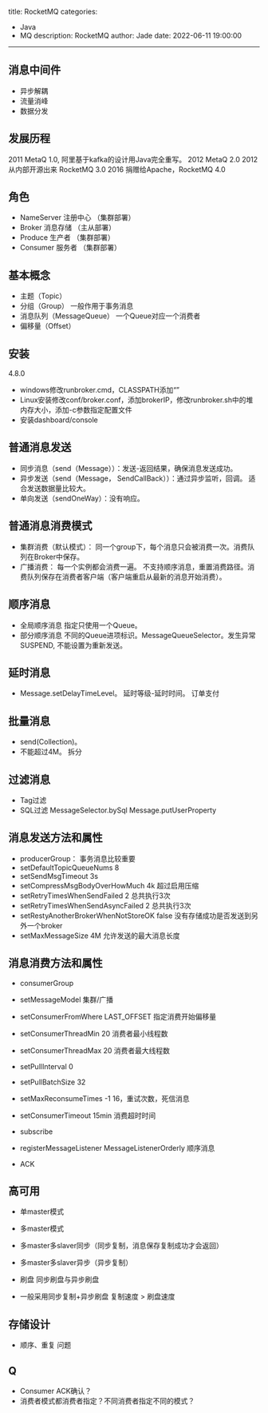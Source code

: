 title: RocketMQ
categories:
  - Java
  - MQ
description: RocketMQ
author: Jade
date: 2022-06-11 19:00:00
---

## 消息中间件
- 异步解耦
- 流量消峰
- 数据分发

## 发展历程
2011 MetaQ 1.0, 阿里基于kafka的设计用Java完全重写。
2012 MetaQ 2.0 
2012 从内部开源出来 RocketMQ 3.0
2016 捐赠给Apache，RocketMQ 4.0

## 角色
- NameServer 注册中心 （集群部署）
- Broker 消息存储 （主从部署）
- Produce 生产者 （集群部署）
- Consumer 服务者 （集群部署） 

## 基本概念
- 主题（Topic）
- 分组（Group）  一般作用于事务消息 
- 消息队列（MessageQueue） 一个Queue对应一个消费者
- 偏移量（Offset）

## 安装
4.8.0
- windows修改runbroker.cmd，CLASSPATH添加“”
- Linux安装修改conf/broker.conf，添加brokerIP，修改runbroker.sh中的堆内存大小，添加-c参数指定配置文件
- 安装dashboard/console

## 普通消息发送
- 同步消息（send（Message））：发送-返回结果，确保消息发送成功。
- 异步发送（send（Message， SendCallBack））：通过异步监听，回调。 适合发送数据量比较大。
- 单向发送（sendOneWay）：没有响应。

## 普通消息消费模式
- 集群消费（默认模式）： 同一个group下，每个消息只会被消费一次。消费队列在Broker中保存。
- 广播消费： 每一个实例都会消费一遍。 不支持顺序消息，重置消费路径。消费队列保存在消费者客户端（客户端重启从最新的消息开始消费）。

## 顺序消息
- 全局顺序消息 指定只使用一个Queue。
- 部分顺序消息 不同的Queue进项标识。MessageQueueSelector。发生异常 SUSPEND, 不能设置为重新发送。

## 延时消息
- Message.setDelayTimeLevel。 延时等级-延时时间。 订单支付

## 批量消息
- send(Collection<Message>)。
- 不能超过4M。 拆分

## 过滤消息
- Tag过滤 
- SQL过滤 MessageSelector.bySql  Message.putUserProperty

## 消息发送方法和属性
- producerGroup： 事务消息比较重要
- setDefaultTopicQueueNums 8 
- setSendMsgTimeout 3s
- setCompressMsgBodyOverHowMuch  4k 超过启用压缩
- setRetryTimesWhenSendFailed  2 总共执行3次
- setRetryTimesWhenSendAsyncFailed  2 总共执行3次
- setRestyAnotherBrokerWhenNotStoreOK false 没有存储成功是否发送到另外一个broker
- setMaxMessageSize 4M 允许发送的最大消息长度

## 消息消费方法和属性
- consumerGroup
- setMessageModel 集群/广播
- setConsumerFromWhere LAST_OFFSET 指定消费开始偏移量
- setConsumerThreadMin 20 消费者最小线程数
- setConsumerThreadMax 20 消费者最大线程数
- setPullInterval 0
- setPullBatchSize 32
- setMaxReconsumeTimes -1 16，重试次数，死信消息
- setConsumerTimeout 15min 消费超时时间

- subscribe
- registerMessageListener  MessageListenerOrderly 顺序消息
- ACK

## 高可用
- 单master模式
- 多master模式
- 多master多slaver同步（同步复制，消息保存复制成功才会返回）
- 多master多slaver异步（异步复制）

- 刷盘 同步刷盘与异步刷盘
- 一般采用同步复制+异步刷盘  复制速度 > 刷盘速度

## 存储设计
- 顺序、重复 问题

## Q
- Consumer ACK确认？
- 消费者模式都消费者指定？不同消费者指定不同的模式？